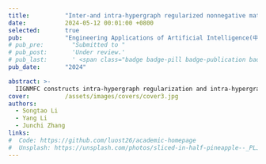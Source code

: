 ```yaml
---
title:          "Inter-and intra-hypergraph regularized nonnegative matrix factorization with hybrid constraints"
date:           2024-05-12 00:01:00 +0800
selected:       true
pub:            "Engineering Applications of Artificial Intelligence(中科院一区 Top)"
# pub_pre:        "Submitted to "
# pub_post:       'Under review.'
# pub_last:       ' <span class="badge badge-pill badge-publication badge-success">Spotlight</span>'
pub_date:       "2024"

abstract: >-
  IIGNMFC constructs intra-hypergraph regularization and intra-hypergraph regularization by hypergraph learning, which can precisely induce high-dimensional data to map toward low-dimensional.
cover:          /assets/images/covers/cover3.jpg
authors:
  - Songtao Li
  - Yang Li
  - Junchi Zhang
links:
#  Code: https://github.com/luost26/academic-homepage
#  Unsplash: https://unsplash.com/photos/sliced-in-half-pineapple--_PLJZmHZzk
---
```

